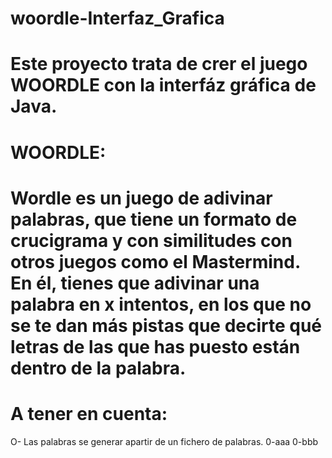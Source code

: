 # woordle-Interfaz_Grafica
# Este proyecto trata de crer el juego WOORDLE con la interfáz gráfica de Java.
# WOORDLE:
# Wordle es un juego de adivinar palabras, que tiene un formato de crucigrama y con similitudes con otros juegos como el Mastermind. En él, tienes que adivinar una palabra en x intentos, en los que no se te dan más pistas que decirte qué letras de las que has puesto están dentro de la palabra.
# A tener en cuenta:
  O- Las palabras se generar apartir de un fichero de palabras.
  0-aaa
  0-bbb
  
